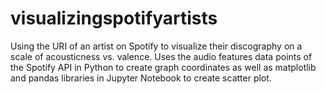# visualizingspotifyartists
Using the URI of an artist on Spotify to visualize their discography on a scale of acousticness vs. valence. Uses the audio features data points of the Spotify API in Python to create graph coordinates as well as matplotlib and pandas libraries in Jupyter Notebook to create scatter plot.
